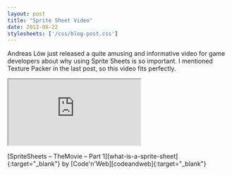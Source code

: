 ```yaml
---
layout: post
title: "Sprite Sheet Video"
date: 2012-06-22
stylesheets: ['/css/blog-post.css']
---
```

Andreas Löw just released a quite amusing and informative video for game developers about why using Sprite Sheets is so important. I mentioned Texture Packer in the last post, so this video fits perfectly.

<div class="text-center">
  <div class="embed-responsive embed-responsive-16by9 mx-auto mb-2" style="max-width: 720px;">
    <iframe class="embed-responsive-item" src="https://player.vimeo.com/video/44440528"></iframe>
  </div>
  <p class="figure-caption" markdown="1">[SpriteSheets – TheMovie – Part 1][what-is-a-sprite-sheet]{:target="_blank"} by [Code'n'Web][codeandweb]{:target="_blank"}</p>
</div>

[what-is-a-sprite-sheet]: https://www.codeandweb.com/what-is-a-sprite-sheet "SpriteSheets – TheMovie – Part 1"
[codeandweb]: https://www.codeandweb.com/ "Code'n'Web"
